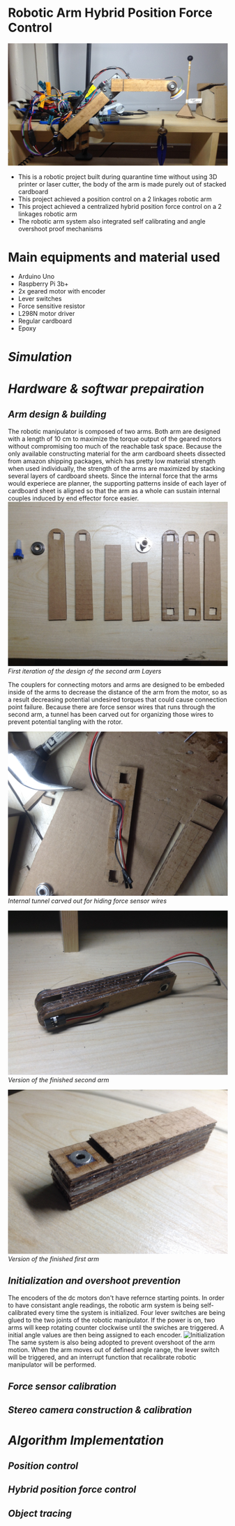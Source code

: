 # Robotic Arm Hybrid Position Force Control
![Robotic Arm](https://github.com/SamoaChen/2-Linkages-Robotic-Arm-Hybrid-Position-Force-Control/blob/master/images/Arm_Display_Final_with_Curtain_edited.jpg)
* This is a robotic project built during quarantine time without using 3D printer or laser cutter, the body of the arm is made purely out of stacked cardboard
* This project achieved a position control on a 2 linkages robotic arm 
* This project achieved a centralized hybrid position force control on a 2 linkages robotic arm
* The robotic arm system also integrated self calibrating and angle overshoot proof mechanisms

# Main equipments and material used
* Arduino Uno 
* Raspberry Pi 3b+
* 2x geared motor with encoder
* Lever switches 
* Force sensitive resistor
* L298N motor driver 
* Regular cardboard
* Epoxy

# *Simulation*

# *Hardware & softwar prepairation*
## *Arm design & building*
The robotic manipulator is composed of two arms. Both arm are designed with a length of 10 cm to maximize the torque output of the geared motors without compromising too much of the reachable task space. Because the only available constructing material for the arm cardboard sheets dissected from amazon shipping packages, which has pretty low material strength when used individually, the strength of the arms are maximized by stacking several layers of cardboard sheets. Since the internal force that the arms would experiece are planner, the supporting patterns inside of each layer of cardboard sheet is aligned so that the arm as a whole can sustain internal couples induced by end effector force easier.
![Second_Arm_Assembly](https://github.com/SamoaChen/2-Linkages-Robotic-Arm-Hybrid-Position-Force-Control/blob/master/images/Second_Arm_Assembly.JPG)
*First iteration of the design of the second arm Layers*

The couplers for connecting motors and arms are designed to be embeded inside of the arms to decrease the distance of the arm from the motor, so as a result decreasing potential undesired torques that could cause connection point failure. Because there are force sensor wires that runs through the second arm, a tunnel has been carved out for organizing those wires to prevent potential tangling with the rotor.

![New_Second_Arm_Interior_Glue](https://github.com/SamoaChen/2-Linkages-Robotic-Arm-Hybrid-Position-Force-Control/blob/master/images/New_Second_Arm_Interior_Glue.JPG)
*Internal tunnel carved out for hiding force sensor wires*

![New_Second_Arm](https://github.com/SamoaChen/2-Linkages-Robotic-Arm-Hybrid-Position-Force-Control/blob/master/images/New_Second_Arm.JPG)
*Version of the finished second arm*

![First_Arm](https://github.com/SamoaChen/2-Linkages-Robotic-Arm-Hybrid-Position-Force-Control/blob/master/images/First_Arm.JPG)
*Version of the finished first arm*

## *Initialization and overshoot prevention*
The encoders of the dc motors don't have refernce starting points. In order to have consistant angle readings, the robotic arm system is being self-calibrated every time the system is initialized. Four lever switches are being glued to the two joints of the robotic manipulator. If the power is on, two arms will keep rotating counter clockwise until the swiches are triggered. A initial angle values are then being assigned to each encoder.
![Initialization](https://github.com/SamoaChen/2-Linkages-Robotic-Arm-Hybrid-Position-Force-Control/blob/master/images/Initialization.gif)
The same system is also being adopted to prevent overshoot of the arm motion. When the arm moves out of defined angle range, the lever switch will be triggered, and an interrupt function that recalibrate robotic manipulator will be performed.
## *Force sensor calibration*
## *Stereo camera construction & calibration*

# *Algorithm Implementation*
## *Position control*
## *Hybrid position force control*
## *Object tracing*
